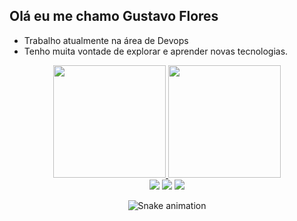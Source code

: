 ## Olá eu me chamo Gustavo Flores
- Trabalho atualmente na área de Devops
- Tenho muita vontade de explorar e aprender novas tecnologias.
<div align="center">
  <a href="https://github.com/rafaballerini">
  <img height="180em" src="https://github-readme-stats.vercel.app/api?username=floresss27&show_icons=true&theme=dark&include_all_commits=true&count_private=true"/>
  <img height="180em" src="https://github-readme-stats.vercel.app/api/top-langs/?username=floresss27&layout=compact&langs_count=7&theme=dark"/> 
  
<div> 
  <a href="https://instagram.com/floresss27" target="_blank"><img src="https://img.shields.io/badge/-Instagram-%23E4405F?style=for-the-badge&logo=instagram&logoColor=white" target="_blank"></a>
  <a href = "mailto:contatorafaballerini@gmail.com"><img src="https://img.shields.io/badge/-Gmail-%23333?style=for-the-badge&logo=gmail&logoColor=white" target="_blank"></a>
  <a href="https://www.linkedin.com/in/rafaella-ballerini-45875016a" target="_blank"><img src="https://img.shields.io/badge/-LinkedIn-%230077B5?style=for-the-badge&logo=linkedin&logoColor=white" target="_blank"></a> 
<div align="center">
  
  ![Snake animation](https://github.com/floresss27/floresss27/blob/output/github-contribution-grid-snake.svg)
  
  

<div>
